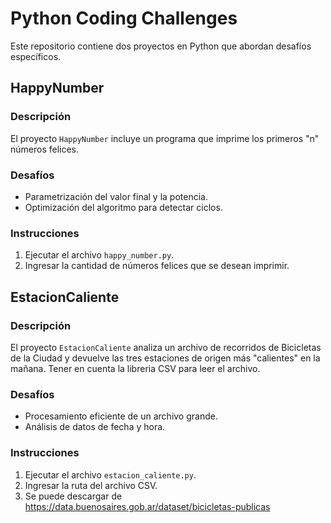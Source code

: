 # Python Coding Challenges

Este repositorio contiene dos proyectos en Python que abordan desafíos específicos.

## HappyNumber

### Descripción
El proyecto `HappyNumber` incluye un programa que imprime los primeros "n" números felices.

### Desafíos
- Parametrización del valor final y la potencia.
- Optimización del algoritmo para detectar ciclos.

### Instrucciones
1. Ejecutar el archivo `happy_number.py`.
2. Ingresar la cantidad de números felices que se desean imprimir.

## EstacionCaliente

### Descripción
El proyecto `EstacionCaliente` analiza un archivo de recorridos de Bicicletas de la Ciudad y devuelve las tres estaciones de origen más "calientes" en la mañana.
Tener en cuenta la libreria CSV para leer el archivo.

### Desafíos
- Procesamiento eficiente de un archivo grande.
- Análisis de datos de fecha y hora.

### Instrucciones
1. Ejecutar el archivo `estacion_caliente.py`.
2. Ingresar la ruta del archivo CSV.
3. Se puede descargar de https://data.buenosaires.gob.ar/dataset/bicicletas-publicas


